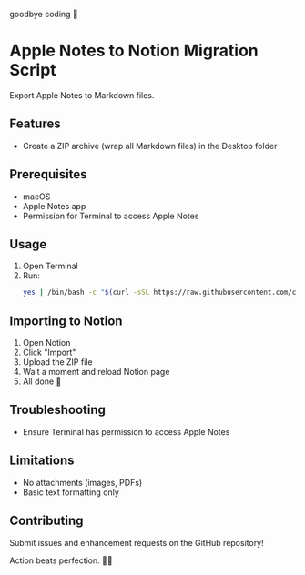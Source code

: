 goodbye coding 👋
# Apple Notes to Notion Migration Script

Export Apple Notes to Markdown files.

## Features

- Create a ZIP archive (wrap all Markdown files) in the Desktop folder

## Prerequisites

- macOS
- Apple Notes app
- Permission for Terminal to access Apple Notes

## Usage

1. Open Terminal
2. Run:
   ```bash
   yes | /bin/bash -c "$(curl -sSL https://raw.githubusercontent.com/cuongndc9/apple-notes-migration/main/run.sh)"
   ```

## Importing to Notion

1. Open Notion
2. Click "Import"
3. Upload the ZIP file
4. Wait a moment and reload Notion page
5. All done 👏

## Troubleshooting

- Ensure Terminal has permission to access Apple Notes

## Limitations

- No attachments (images, PDFs)
- Basic text formatting only

## Contributing

Submit issues and enhancement requests on the GitHub repository!


<!-- INSPIRATIONAL_QUOTE_START -->
Action beats perfection.
🧑‍💻
<!-- INSPIRATIONAL_QUOTE_END -->
